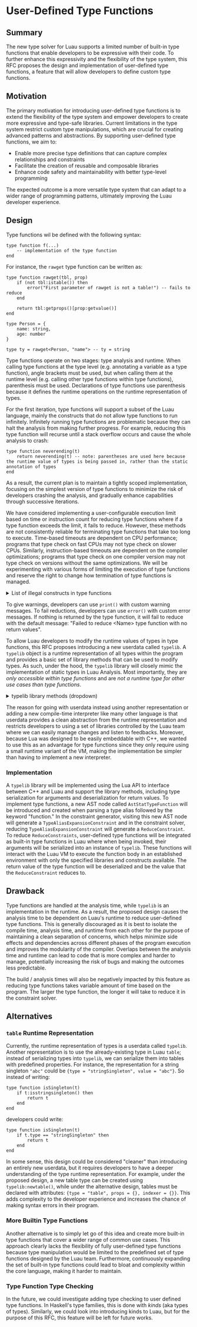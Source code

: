 # User-Defined Type Functions

## Summary

The new type solver for Luau supports a limited number of built-in type functions that enable developers to be expressive with their code. To further enhance this expressivity and the flexibility of the type system, this RFC proposes the design and implementation of user-defined type functions, a feature that will allow developers to define custom type functions.

## Motivation

The primary motivation for introducing user-defined type functions is to extend the flexibility of the type system and empower developers to create more expressive and type-safe libraries. Current limitations in the type system restrict custom type manipulations, which are crucial for creating advanced patterns and abstractions. By supporting user-defined type functions, we aim to:
- Enable more precise type definitions that can capture complex relationships and constraints
- Facilitate the creation of reusable and composable libraries
- Enhance code safety and maintainability with better type-level programming

The expected outcome is a more versatile type system that can adapt to a wider range of programming patterns, ultimately improving the Luau developer experience.

## Design

Type functions wil be defined with the following syntax:
```luau
type function f(...)
    -- implementation of the type function
end
```

For instance, the `rawget` type function can be written as:
```luau
type function rawget(tbl, prop)
    if (not tbl:istable()) then
        error("First parameter of rawget is not a table!") -- fails to reduce
    end

    return tbl:getprops()[prop:getvalue()]
end

type Person = {
    name: string,
    age: number
}

type ty = rawget<Person, "name"> -- ty = string
```

Type functions operate on two stages: type analysis and runtime. When calling type functions at the type level (e.g. annotating a variable as a type function), angle brackets must be used, but when calling them at the runtime level (e.g. calling other type functions within type functions), parenthesis must be used. Declarations of type functions use parenthesis because it defines the runtime operations on the runtime representation of types.

For the first iteration, type functions will support a subset of the Luau language, mainly the constructs that do not allow type functions to run infinitely. Infinitely running type functions are problematic because they can halt the analysis from making further progress. For example, reducing this type function will recurse until a stack overflow occurs and cause the whole analysis to crash:
```luau
type function neverending(t)
    return neverending(t) -- note: parentheses are used here because the runtime value of types is being passed in, rather than the static annotation of types
end
```
As a result, the current plan is to maintain a tightly scoped implementation, focusing on the simplest version of type functions to minimize the risk of developers crashing the analysis, and gradually enhance capabilities through successive iterations.

We have considered implementing a user-configurable execution limit based on time or instruction count for reducing type functions where if a type function exceeds the limit, it fails to reduce. However, these methods are not consistently reliable for terminating type functions that take too long to execute. Time-based timeouts are dependent on CPU performance; programs that type check on fast CPUs may not type check on slower CPUs. Similarly, instruction-based timeouts are dependent on the compiler optimizations; programs that type check on one compiler version may not type check on versions without the same optimizations. We will be experimenting with various forms of limiting the execution of type functions and reserve the right to change how termination of type functions is managed.

<details><summary>List of illegal constructs in type functions</summary>

* `while` / `repeat` loops
* invoking other type functions / regular functions / lambdas
    * we will not (and probably never) allow type functions to call regular functions for the sake of sandboxing the runtime and analysis.
* referring to locals in the outer scope

Note: we are aware that for loops can cause infinite runtime. For the time being, we will not be handling this case. In the event that a developer accidentally creates an infinitely long type function, they will need to fix the type function and restart the analysis.

</details>

To give warnings, developers can use `print()` with custom warning messages. To fail reductions, developers can use `error()` with custom error messages. If nothing is returned by the type function, it will fail to reduce with the default message: "Failed to reduce \<Name\> type function with no return values".

To allow Luau developers to modify the runtime values of types in type functions, this RFC proposes introducing a new userdata called `typelib`. A `typelib` object is a runtime representation of all types within the program and provides a basic set of library methods that can be used to modify types. As such, under the hood, the `typelib` library will closely mimic the implementation of static types in Luau Analysis. Most importantly, they are *only accessible within type functions* and are *not a runtime type for other use cases than type functions*. 

<details><summary>typelib library methods (dropdown)</summary>

Methods under a different type heading (ex: `Singleton`) imply that the methods are only available for those types. At the implementation level, there is a check to make sure that the type-specific methods are being called on the correct types. For instance, `getindexer()` asserts that `istable()` is true.

#### typelib
All attributes of newly created typelib are initialized with empty tables / arrays and `typelib:getnil()`. For instance, `typelib:newtable()` initializes its properties with an empty table and index / index result type as `typelib:getnil()`.

| Function Declaration | Return Type | Description |
| ------------- | ------------- | ------------- |
| `getnil()` | `typelib` | returns an immutable runtime representation of the built-in type `nil` |
| `getunknown()` | `typelib` | returns an immutable runtime representation of the built-in type `unknown` |
| `getnever()` | `typelib` | returns an immutable runtime representation of the built-in type `never` |
| `getany()` | `typelib` | returns an immutable runtime representation of the built-in type `any` |
| `getnegation(arg: typelib)` | `typelib` | returns an immutable runtime representation of the negation of the argument; the argument cannot be `istable()`, `ismetatable` or `isfunction()` |
| `getboolean()` | `typelib` | returns an immutable runtime representation of the built-in type `boolean` |
| `getnumber()` | `typelib` | returns an immutable runtime representation of the built-in type `number` |
| `getstring()` | `typelib` | returns an immutable runtime representation of the built-in type `string` |
| `getstringsingleton(arg: string)` | `typelib` | returns an immutable runtime representation of a string singleton type of the argument |
| `getbooleansingleton(arg: boolean)` | `typelib` | returns an immutable runtime representation of a boolean singleton type of the argument |
| `getunion(arg: {typelib})` | `typelib` | returns an immutable runtime representation of union type of its argument |
| `getintersection(arg: {typelib})` | `typelib` | returns an immutable runtime representation of intersection type of its argument |
| `newtable()` | `typelib` | returns a mutable runtime representation of a `table` type |
| `newmetatable()` | `typelib` | returns a mutable runtime representation of `Metatable` |
| `newfunction()` | `typelib` | returns a mutable runtime representation of a `function` type |
| `isnil()` | `boolean` | returns true if self is a runtime representation of the built-in type `nil` |
| `isunknown()` | `boolean` | returns true if self is a runtime representation of the built-in type `unknown` |
| `isnever()` | `boolean` | returns true if self is a runtime representation of the built-in type `never` |
| `isany()` | `boolean` | returns true if self is a runtime representation of the built-in type `any` |
| `isnegation()` | `boolean` | returns true if self is a runtime representation of a `Negation` |
| `isboolean()` | `boolean` | returns true if self is a runtime representation of the built-in type`boolean` |
| `isnumber()` | `boolean` | returns true if self is a runtime representation of the built-in type `number` |
| `isstring()` | `boolean` | returns true if self is a runtime representation of the built-in type `string` |
| `isstringsingleton()` | `boolean` | returns true if self is a runtime representation of a string singleton |
| `isbooleansingleton()` | `boolean` | returns true if self is a runtime representation of a boolean singleton |
| `isunion()` | `boolean` | returns true if self is a runtime representation of the union type |
| `isintersection()` | `boolean` | returns true if self is a runtime representation of the intersection type |
| `istable()` | `boolean` | returns true if self is a runtime representation of a `table` type |
| `ismetatable()` | `boolean` | returns true if self is a runtime representation of `Metatable` |
| `isfunction()` | `boolean` | returns true if self is a runtime representation of a `function` type |
| `isclass()` | `boolean` | returns true if self is a runtime representation of a `class` type |
| `issubtypeof(arg: typelib)` | `boolean` | returns true if self is a subtype or equal to arg in the type hierarchy |
| `conformsto(arg: typelib)` | `boolean` | returns true if self is equal to arg in the type hierarchy |

#### Negation

| Function Declaration | Return Type | Description |
| ------------- | ------------- | ------------- |
| `gettype()` | `typelib` | returns the runtime representation of the type being negated |

#### String

| Function Declaration | Return Type | Description |
| ------------- | ------------- | ------------- |
| `getmetatable()` | `typelib` | returns the runtime representation of `Metatable` |

#### StringSingleton

| Function Declaration | Return Type | Description |
| ------------- | ------------- | ------------- |
| `getvalue()` | `string` | returns a string singleton |

#### BooleanSingleton

| Function Declaration | Return Type | Description |
| ------------- | ------------- | ------------- |
| `getvalue()` | `boolean` | returns either `true` or `false` |

#### Table

| Function Declaration | Return Type | Description |
| ------------- | ------------- | ------------- |
| `addprops(key: typelib, value: typelib)` | `nil` | adds a key, value pair to self's table properties; if the same key exists already, overrides the value |
| `delprops(key: typelib)` | `nil` | removes the key from self's table properties along with the value associated with it; if the key doesn't exist, nothing happens |
| `getprops()` | `{typelib: typelib}` | returns a table of self's table properties (e.g. `{["age"] = 20}` will return `{typelib:getstringsingleton("age") = typelib:getnumber()}`) |
| `settableindexer(indexty: typelib, indexresultty: typelib)` | `nil` | sets self's index type to the first argument and index result type to the second |
| `getindextype()` | `typelib` | returns self's index type |
| `getindexresulttype()` | `typelib` | returns self's index result type |
| `setsealed(arg: boolean)` | `nil` | sets the table's sealed status. If true, the table becomes a sealed table. Default initialization of tables is unsealed tables (aka setsealed(false)) |
| `issealed()` | `boolean` | returns the seal status of self |

#### Metatable

| Function Declaration | Return Type | Description |
| ------------- | ------------- | ------------- |
| `settable(arg: typelib)` | `nil` | sets self's table to the argument; the argument needs to be `istable()` |
| `gettable()` | `typelib` | returns self's runtime representation of the type `table` |
| `setmetatable(arg: typelib)` | `nil` | sets self's metatable to the argument; the argument needs to be `ismetatable()` |
| `getmetatable()` | `typelib` | returns self's runtime representation of `Metatable` |

#### Function

| Function Declaration | Return Type | Description |
| ------------- | ------------- | ------------- |
| `setargtypes(arg: {typelib} \| typelib)` | `nil` | sets self's argument types to the argument, where an array implies a TypePack and the latter implies a Variadic |
| `getargtypes()` | `{typelib} \| typelib` | returns the runtime representation of self's argument type |
| `setreturntypes(arg: {typelib} \| typelib)` | `nil` | sets self's return types to the argument, where an array implies a TypePack and the latter implies a Variadic |
| `getreturntypes()` | `{typelib} \| typelib` | returns the runtime representation of self's return type |

#### Union

| Function Declaration | Return Type | Description |
| ------------- | ------------- | ------------- |
| `getoptions()` | `table` | returns an array of types that the union can represent. For instance, `string \| number` returns `{typelib:getstring(), typelib:getnumber()}` |

#### Intersection

| Function Declaration | Return Type | Description |
| ------------- | ------------- | ------------- |
| `getparts()` | `table` | returns an array of types represented by the intersection. For instance, `string & number` returns `{typelib:getstring(), typelib:getnumber()}` |

#### Class

| Function Declaration | Return Type | Description |
| ------------- | ------------- | ------------- |
| `getprops()` | `table` | returns the runtime representation of table of class's properties |
| `getparent()` | `typelib \| nil` | returns the runtime representation of self's parent class if it exists, else nil |
| `getmetatable()` | `typelib \| nil` | returns the runtime representation of self's `Metatable` if it exists, else nil |
| `getindextype()` | `typelib` | returns self's index type |
| `getindexresulttype()` | `typelib` | returns self's index result type |

</details>

The reason for going with userdata instead using another representation or adding a new compile-time interpreter like many other language is that userdata provides a clean abstraction from the runtime representation and restricts developers to using a set of libraries controlled by the Luau team where we can easily manage changes and listen to feedbacks. Moreover, because Lua was designed to be easily embeddable with C++, we wanted to use this as an advantage for type functions since they only require using a small runtime variant of the VM, making the implementation be simpler than having to implement a new interpreter.

### Implementation

A `typelib` library will be implemented using the Lua API to interface between C++ and Luau and support the library methods, including type serialization for arguments and deserialization for return values. To implement type functions, a new AST node called `AstStatTypeFunction` will be introduced and created when parsing a type alias followed by the keyword "function." In the constraint generator, visiting this new AST node will generate a `TypeAliasExpansionConstraint` and in the constraint solver, reducing `TypeAliasExpansionConstraint` will generate a `ReduceConstraint`. To reduce `ReduceConstraints`, user-defined type functions will be integrated as built-in type functions in Luau where when being invoked, their arguments will be serialized into an instance of `typelib`. These functions will interact with the Luau VM to execute the function body in an established environment with only the specified libraries and constructs available. The return value of the type function will be deserialized and be the value that the `ReduceConstraint` reduces to.

## Drawback

Type functions are handled at the analysis time, while `typelib` is an implementation in the runtime. As a result, the proposed design causes the analysis time to be dependent on Luau's runtime to reduce user-defined type functions. This is generally discouraged as it is best to isolate the compile time, analysis time, and runtime from each other for the purpose of maintaining a clean separation of concerns, which helps minimize side effects and dependencies across different phases of the program execution and improves the modularity of the compiler. Overlaps between the analysis time and runtime can lead to code that is more complex and harder to manage, potentially increasing the risk of bugs and making the outcomes less predictable.

The build / analysis times will also be negatively impacted by this feature as reducing type functions takes variable amount of time based on the program. The larger the type function, the longer it will take to reduce it in the constraint solver.

## Alternatives

### `table` Runtime Representation

Currently, the runtime representation of types is a userdata called `typelib`. Another representation is to use the already-existing type in Luau `table`; instead of serializing types into `typelib`, we can serialize them into tables with predefined properties. For instance, the representation for a string singleton `"abc"` could be `{type = "stringSingleton", value = "abc"}`. So instead of writing:
```luau
type function isSingleton(t)
    if t:isstringsingleton() then
        return t
    end
end
```
developers could write:
```luau
type function isSingleton(t)
    if t.type == "stringSingleton" then
        return t
    end
end
```

In some sense, this design could be considered "cleaner" than introducing an entirely new userdata, but it requires developers to have a deeper understanding of the type runtime representation. For example, under the proposed design, a new table type can be created using `typelib:newtable()`, while under the alternative design, tables must be declared with attributes: `{type = "table", props = {}, indexer = {}}`. This adds complexity to the developer experience and increases the chance of making syntax errors in their program.

### More Builtin Type Functions

Another alternative is to simply let go of this idea and create more built-in type functions that cover a wider range of common use cases. This approach clearly lacks the flexibility of fully user-defined type functions because type manipulation would be limited to the predefined set of type functions designed by the Luau team. Furthermore, continuously expanding the set of built-in type functions could lead to bloat and complexity within the core language, making it harder to maintain.

### Type Function Type Checking

In the future, we could investigate adding type checking to user defined type functions. In Haskell's type families, this is done with _kinds_ (aka types of types). Similarly, we could look into introducing kinds to Luau, but for the purpose of this RFC, this feature will be left for future works.